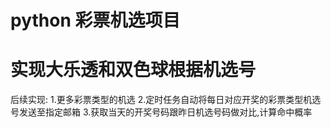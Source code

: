 # python 彩票机选项目
# 实现大乐透和双色球根据机选号
  后续实现:
  1.更多彩票类型的机选
  2.定时任务自动将每日对应开奖的彩票类型机选号发送至指定邮箱
  3.获取当天的开奖号码跟昨日机选号码做对比,计算命中概率
